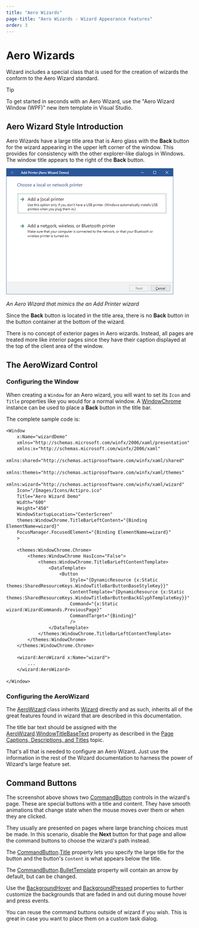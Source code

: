 ```yaml
---
title: "Aero Wizards"
page-title: "Aero Wizards - Wizard Appearance Features"
order: 3
---
```

# Aero Wizards

Wizard includes a special class that is used for the creation of wizards the conform to the Aero Wizard standard.

> [!TIP]
> To get started in seconds with an Aero Wizard, use the "Aero Wizard Window (WPF)" new item template in Visual Studio.

## Aero Wizard Style Introduction

Aero Wizards have a large title area that is Aero glass with the **Back** button for the wizard appearing in the upper left corner of the window.  This provides for consistency with the other explorer-like dialogs in Windows.  The window title appears to the right of the **Back** button.

![Screenshot](../images/aero-wizard.png)

*An Aero Wizard that mimics the an Add Printer wizard*

Since the **Back** button is located in the title area, there is no **Back** button in the button container at the bottom of the wizard.

There is no concept of exterior pages in Aero wizards.  Instead, all pages are treated more like interior pages since they have their caption displayed at the top of the client area of the window.

## The AeroWizard Control

### Configuring the Window

When creating a `Window` for an Aero wizard, you will want to set its `Icon` and `Title` properties like you would for a normal window.  A [WindowChrome](../../themes/windowchrome.md) instance can be used to place a **Back** button in the title bar.

The complete sample code is:

```xaml
<Window
	x:Name="wizardDemo"
	xmlns="http://schemas.microsoft.com/winfx/2006/xaml/presentation"
	xmlns:x="http://schemas.microsoft.com/winfx/2006/xaml"
	xmlns:shared="http://schemas.actiprosoftware.com/winfx/xaml/shared"
	xmlns:themes="http://schemas.actiprosoftware.com/winfx/xaml/themes"
	xmlns:wizard="http://schemas.actiprosoftware.com/winfx/xaml/wizard"
	Icon="/Images/Icons/Actipro.ico"
	Title="Aero Wizard Demo"
	Width="600"
	Height="450"
	WindowStartupLocation="CenterScreen"
	themes:WindowChrome.TitleBarLeftContent="{Binding ElementName=wizard}"
	FocusManager.FocusedElement="{Binding ElementName=wizard}"
	>

	<themes:WindowChrome.Chrome>
		<themes:WindowChrome HasIcon="False">
			<themes:WindowChrome.TitleBarLeftContentTemplate>
				<DataTemplate>
					<Button
						Style="{DynamicResource {x:Static themes:SharedResourceKeys.WindowTitleBarButtonBaseStyleKey}}"
						ContentTemplate="{DynamicResource {x:Static themes:SharedResourceKeys.WindowTitleBarButtonBackGlyphTemplateKey}}"
						Command="{x:Static wizard:WizardCommands.PreviousPage}"
						CommandTarget="{Binding}"
						/>
				</DataTemplate>
			</themes:WindowChrome.TitleBarLeftContentTemplate>
		</themes:WindowChrome>
	</themes:WindowChrome.Chrome>

	<wizard:AeroWizard x:Name="wizard">
		...
	</wizard:AeroWizard>

</Window>
```

### Configuring the AeroWizard

The [AeroWizard](xref:@ActiproUIRoot.Controls.Wizard.AeroWizard) class inherits [Wizard](xref:@ActiproUIRoot.Controls.Wizard.Wizard) directly and as such, inherits all of the great features found in wizard that are described in this documentation.

The title bar text should be assigned with the [AeroWizard](xref:@ActiproUIRoot.Controls.Wizard.AeroWizard).[WindowTitleBaseText](xref:@ActiproUIRoot.Controls.Wizard.Wizard.WindowTitleBaseText) property as described in the [Page Captions, Descriptions, and Titles](../page-button-features/page-titles.md) topic.

That's all that is needed to configure an Aero Wizard.  Just use the information in the rest of the Wizard documentation to harness the power of Wizard's large feature set.

## Command Buttons

The screenshot above shows two [CommandButton](xref:@ActiproUIRoot.Controls.Wizard.CommandButton) controls in the wizard's page.  These are special buttons with a title and content.  They have smooth animations that change state when the mouse moves over them or when they are clicked.

They usually are presented on pages where large branching choices must be made.  In this scenario, disable the **Next** button for that page and allow the command buttons to choose the wizard's path instead.

The [CommandButton](xref:@ActiproUIRoot.Controls.Wizard.CommandButton).[Title](xref:@ActiproUIRoot.Controls.Wizard.CommandButton.Title) property lets you specify the large title for the button and the button's `Content` is what appears below the title.

The [CommandButton](xref:@ActiproUIRoot.Controls.Wizard.CommandButton).[BulletTemplate](xref:@ActiproUIRoot.Controls.Wizard.CommandButton.BulletTemplate) property will contain an arrow by default, but can be changed.

Use the [BackgroundHover](xref:@ActiproUIRoot.Controls.Wizard.CommandButton.BackgroundHover) and [BackgroundPressed](xref:@ActiproUIRoot.Controls.Wizard.CommandButton.BackgroundPressed) properties to further customize the backgrounds that are faded in and out during mouse hover and press events.

You can reuse the command buttons outside of wizard if you wish.  This is great in case you want to place them on a custom task dialog.
